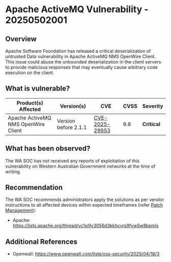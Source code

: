 # Apache ActiveMQ Vulnerability - 20250502001

## Overview

Apache Software Foundation has released a critical deserialization of untrusted Data vulnerability in Apache ActiveMQ NMS OpenWire Client. This issue could abuse the unbounded deserialization in the client servers to provide malicious responses that may eventually cause arbitrary code execution on the client.

## What is vulnerable?

| Product(s) Affected                 | Version(s)           | CVE                                                               | CVSS | Severity     |
| ----------------------------------- | -------------------- | ----------------------------------------------------------------- | ---- | ------------ |
| Apache ActiveMQ NMS OpenWire Client | Version before 2.1.1 | [CVE-2025-29953](https://nvd.nist.gov/vuln/detail/CVE-2025-29953) | 9.8  | **Critical** |

## What has been observed?

The WA SOC has not received any reports of exploitation of this vulnerability on Western Australian Government networks at the time of writing.

## Recommendation

The WA SOC recommends administrators apply the solutions as per vendor instructions to all affected devices within expected timeframes (refer [Patch Management](../guidelines/patch-management.md)):

- Apache: <https://lists.apache.org/thread/vc1sj9y3056d3kkhcvrs9fyw5w8kpmlx>

## Additional References

- Openwall: <https://www.openwall.com/lists/oss-security/2025/04/18/3>
